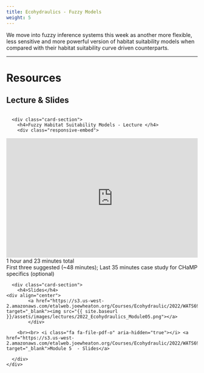 ```yaml
---
title: Ecohydraulics - Fuzzy Models
weight: 5
---
```


We move into fuzzy inference systems this week as another more flexible, less sensitive and more powerful version of habitat suitability models when compared with their habitat suitability curve driven counterparts.  

------
# Resources

## Lecture & Slides

<div class="row small-up-2 medium-up-2">


  <div class="column">
    <div class="card">


      <div class="card-section">
        <h4>Fuzzy Habitat Suitability Models - Lecture </h4>
        <div class="responsive-embed"> 

<iframe width="560" height="315" src="https://www.youtube.com/embed/videoseries?list=PL0ZiZg4rilzL7-6hcB59WgV38Vp7wzyyF" title="YouTube video player" frameborder="0" allow="accelerometer; autoplay; clipboard-write; encrypted-media; gyroscope; picture-in-picture" allowfullscreen></iframe>
<br>

</div>
<i class="fa fa-clock-o" aria-hidden="true"></i> 1 hour and  23 minutes <i class="fa fa-youtube-play" aria-hidden="true"></i> total <br> First three suggested (~48 minutes); Last 35 minutes case study for CHaMP specifics (optional)
      </div>
    </div>
  </div>

  <div class="column">
    <div class="card">


      <div class="card-section">
        <h4>Slides</h4>
    <div align="center">
        	<a href="https://s3.us-west-2.amazonaws.com/etalweb.joewheaton.org/Courses/Ecohydraulic/2022/WATS6900_Ecohydraulics_2020_Module_05_FIS.pdf" target="_blank"><img src="{{ site.baseurl }}/assets/images/lectures/2022_Ecohydraulics_Module05.png"></a>
        	</div>
        
        <br><br> <i class="fa fa-file-pdf-o" aria-hidden="true"></i> <a href="https://s3.us-west-2.amazonaws.com/etalweb.joewheaton.org/Courses/Ecohydraulic/2022/WATS6900_Ecohydraulics_2020_Module_05_FIS.pdf" target="_blank">Module 5  - Slides</a>
        
      </div>
    </div>

  </div>
</div>